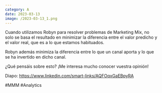 ```yaml
--- 
category: A 
date: 2023-03-13 
image: /2023-03-13_1.png 
--- 
```


Cuando utilizamos Robyn para resolver problemas de Marketing Mix, no solo se basa el resultado en minimizar la diferencia entre el valor predicho y el valor real, que es a lo que estamos habituados.

Robyn además minimiza la diferencia entre lo que un canal aporta y lo que se ha invertido en dicho canal. 

¿Qué pensáis sobre esto? ¡Me interesa mucho conocer vuestra opinión!

Diapo: https://www.linkedin.com/smart-links/AQFOqxGaEBpyRA

#MMM #Analytics